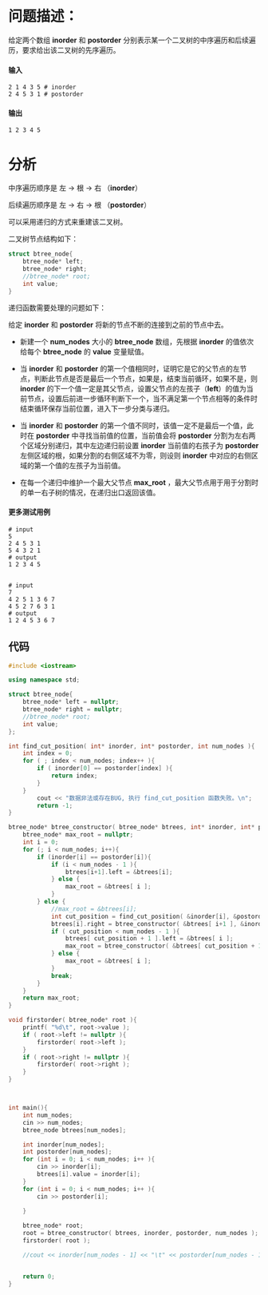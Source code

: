 # 问题描述：

给定两个数组 **inorder** 和 **postorder** 分别表示某一个二叉树的中序遍历和后续遍历，要求给出该二叉树的先序遍历。

#### 输入

```shell
2 1 4 3 5 # inorder
2 4 5 3 1 # postorder
```

#### 输出

```shell
1 2 3 4 5
```

# 分析

中序遍历顺序是  左 -> 根 -> 右  （**inorder**）

后续遍历顺序是  左 -> 右 -> 根  （**postorder**）

可以采用递归的方式来重建该二叉树。

二叉树节点结构如下：

```cpp
struct btree_node{
    btree_node* left;
    btree_node* right;
    //btree_node* root;
    int value;
}
```



递归函数需要处理的问题如下：

给定 **inorder** 和 **postorder** 将新的节点不断的连接到之前的节点中去。

- 新建一个 **num_nodes** 大小的 **btree_node** 数组，先根据 **inorder** 的值依次给每个 **btree_node** 的 **value** 变量赋值。

- 当 **inorder** 和 **postorder** 的第一个值相同时，证明它是它的父节点的左节点，判断此节点是否是最后一个节点，如果是，结束当前循环，如果不是，则 **inorder** 的下一个值一定是其父节点，设置父节点的左孩子（**left**）的值为当前节点，设置后前进一步循环判断下一个，当不满足第一个节点相等的条件时结束循环保存当前位置，进入下一步分类与递归。

- 当 **inorder** 和 **postorder** 的第一个值不同时，该值一定不是最后一个值，此时在 **postorder** 中寻找当前值的位置，当前值会将 **postorder** 分割为左右两个区域分别递归，其中左边递归前设置 **inorder** 当前值的右孩子为 **postorder** 左侧区域的根，如果分割的右侧区域不为零，则设则 **inorder** 中对应的右侧区域的第一个值的左孩子为当前值。

- 在每一个递归中维护一个最大父节点 **max_root** ，最大父节点用于用于分割时的单一右子树的情况，在递归出口返回该值。

#### 更多测试用例

```shell
# input
5
2 4 5 3 1
5 4 3 2 1
# output
1 2 3 4 5


# input
7
4 2 5 1 3 6 7
4 5 2 7 6 3 1
# output
1 2 4 5 3 6 7
```

## 代码

```cpp
#include <iostream>

using namespace std;

struct btree_node{
    btree_node* left = nullptr;
    btree_node* right = nullptr;
    //btree_node* root;
    int value;
};

int find_cut_position( int* inorder, int* postorder, int num_nodes ){
    int index = 0;
    for ( ; index < num_nodes; index++ ){
        if ( inorder[0] == postorder[index] ){
            return index;
        }
    }
        cout << "数据非法或存在BUG, 执行 find_cut_position 函数失败。\n";
        return -1;
}

btree_node* btree_constructor( btree_node* btrees, int* inorder, int* postorder, int num_nodes ){ 
    btree_node* max_root = nullptr;
    int i = 0;
    for (; i < num_nodes; i++){
        if (inorder[i] == postorder[i]){
            if (i < num_nodes - 1 ){
                btrees[i+1].left = &btrees[i];
            } else {
                max_root = &btrees[ i ];
            }
        } else {
            //max_root = &btrees[i];
            int cut_position = find_cut_position( &inorder[i], &postorder[i], num_nodes - i) + i;
            btrees[i].right = btree_constructor( &btrees[ i+1 ], &inorder[ i+1 ], &postorder[ i ], cut_position - i );
            if ( cut_position < num_nodes - 1 ){
                btrees[ cut_position + 1 ].left = &btrees[ i ];
                max_root = btree_constructor( &btrees[ cut_position + 1 ], &inorder[ cut_position + 1 ], &postorder[ cut_position + 1 ], num_nodes - cut_position - 1 );
            } else {
                max_root = &btrees[ i ];
            }
            break;
        }
    }
    return max_root; 
}

void firstorder( btree_node* root ){
    printf( "%d\t", root->value );
    if ( root->left != nullptr ){
        firstorder( root->left );
    }
    if ( root->right != nullptr ){
        firstorder( root->right );
    }
}



int main(){
    int num_nodes;
    cin >> num_nodes;
    btree_node btrees[num_nodes];

    int inorder[num_nodes];
    int postorder[num_nodes];
    for (int i = 0; i < num_nodes; i++ ){
        cin >> inorder[i];
        btrees[i].value = inorder[i];
    }
    for (int i = 0; i < num_nodes; i++ ){
        cin >> postorder[i];
        
    }

    btree_node* root;
    root = btree_constructor( btrees, inorder, postorder, num_nodes );
    firstorder( root );

    //cout << inorder[num_nodes - 1] << "\t" << postorder[num_nodes - 1] << "\n";


    return 0;
}
```


